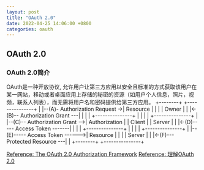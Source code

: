 ```yaml
---
layout: post
title: "OAuth 2.0"
date: 2022-04-25 14:06:00 +0800
categories: oauth
---
```

## OAuth 2.0

### OAuth 2.0简介

OAuth是一种开放协议, 允许用户让第三方应用以安全且标准的方式获取该用户在某一网站，移动或者桌面应用上存储的秘密的资源（如用户个人信息，照片，视频，联系人列表），而无需将用户名和密码提供给第三方应用。
     +--------+                               +---------------+
     |        |--(A)- Authorization Request ->|   Resource    |
     |        |                               |     Owner     |
     |        |<-(B)-- Authorization Grant ---|               |
     |        |                               +---------------+
     |        |
     |        |                               +---------------+
     |        |--(C)-- Authorization Grant -->| Authorization |
     | Client |                               |     Server    |
     |        |<-(D)----- Access Token -------|               |
     |        |                               +---------------+
     |        |
     |        |                               +---------------+
     |        |--(E)----- Access Token ------>|    Resource   |
     |        |                               |     Server    |
     |        |<-(F)--- Protected Resource ---|               |
     +--------+                               +---------------+

[Reference: The OAuth 2.0 Authorization Framework](https://datatracker.ietf.org/doc/html/rfc6749)
[Reference: 理解OAuth 2.0](https://www.ruanyifeng.com/blog/2014/05/oauth_2_0.html)